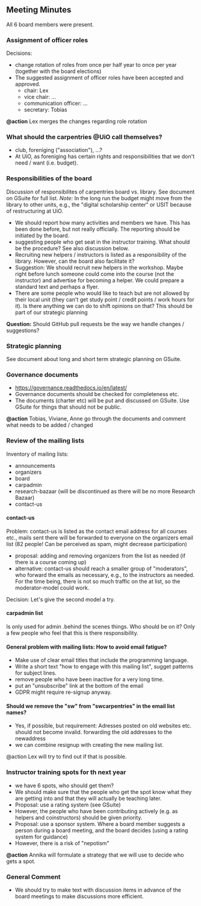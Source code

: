 ## Meeting Minutes

All 6 board members were present.

### Assignment of officer roles

Decisions:
- change rotation of roles from once per half year to once per year (together with the board elections)
- The suggested assignment of officer roles have been accepted and approved. 
    - chair: Lex
    - vice chair: ...
    - communication officer: ...
    - secretary: Tobias

**@action** Lex merges the changes regarding role rotation

### What should the carpentries @UiO  call themselves?

- club, foreniging ("association"), ...? 
- At UiO, as foreniging has certain rights and responsibilities that we don't need / want (i.e. budget).

### Responsibilities of the board

Discussion of responsibilites of carpentries board vs. library. See document on GSuite for full list.
_Note:_ In the long run the budget might move from the library to other units, e.g., the "digital scholarship center" or USIT because of restructuring at UiO.

- We should report how many activities and members we have. This has been done before, but not really officially. The reporting should be initiated by the board.
- suggesting people who get seat in the instructor training. What should be the procedure? See also discussion below.
- Recruiting new helpers / instructors is listed as a responsibility of the library. However, can the board also facilitate it?
- Suggestion: We should recruit new helpers in the workshop. Maybe right before lunch someone could come into the course (not the instructor) and advertise for becoming a helper. We could prepare a standard text and perhaps a flyer. 
- There are some people who would like to teach but are not allowed by their local unit (they can't get study point / credit points / work hours for it). Is there anything we can do to shift opinions on that? This should be part of our strategic planning

**Question:** Should GitHub pull requests be the way we handle changes / suggestions? 

### Strategic planning 

See document about long and short term strategic planning on GSuite. 

### Governance documents 

- https://governance.readthedocs.io/en/latest/
- Governance documents should be checked for completeness etc.
- The documents (charter etc) will be put and discussed on GSuite. Use GSuite for things that should not be public.

**@action** Tobias, Viviane, Anne go through the documents and comment what needs to be added / changed

### Review of the mailing lists

Inventory of mailing lists:

- announcements
- organizers
- board
- carpadmin
- research-bazaar (will be discontinued as there will be no more Research Bazaar)
- contact-us

#### contact-us

Problem: contact-us is listed as the contact email address for all courses etc., mails sent there will be forwarded to 
everyone on the organizers email list (82 people! Can be perceived as spam, might decrease participation)

- proposal: adding and removing organizers from the list as needed (if there is a course coming up)
- alternative: contact-us should reach a smaller group of "moderators", who forward the emails as necessary, e.g., to the instructors as needed.
For the time being, there is not so much traffic on the at list, so the moderator-model could work.

Decision: Let's give the second model a try.

#### carpadmin list 

Is only used for admin .behind the scenes things. Who should be on it? Only a few people who feel that this is there responsibility. 

#### General problem with mailing lists: How to avoid email fatigue?

- Make use of clear email titles that include the programming language.
- Write a short text "how to engage with this mailing list", sugget patterns for subject lines.
- remove people who have been inactive for a very long time.
- put an "unsubscribe" link at the bottom of the email
- GDPR might require re-signup anyway. 

#### Should we remove the "sw" from "swcarpentries" in the email list names?

- Yes, if possible, but requirement: Adresses posted on old websites etc. should not become invalid. forwarding the old addresses to the newaddress
- we can combine resignup with creating the new mailing list.

@action Lex will try to find out if that is possible.

### Instructor training spots for th next year

- we have 6 spots, who should get them?
- We should make sure that the people who get the spot know what they are getting into and that they will actually be teaching later.
- Proposal: use a rating system (see GSuite)
- However, the people who have been contributing actively (e.g. as helpers and coinstructors) should be given priority. 
- Proposal: use a sponsor system. Where a board member suggests a person during a board meeting, and the board decides (using a rating system for guidance)
- However, there is a risk of "nepotism"

**@action** Annika will formulate a strategy that we will use to decide who gets a spot.

### General Comment

- We should try to make text with discussion items in advance of the board meetings to make discussions more efficient.
